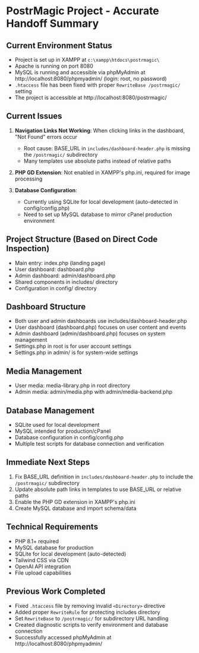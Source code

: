# PostrMagic Project - Accurate Handoff Summary

## Current Environment Status
- Project is set up in XAMPP at `c:\xampp\htdocs\postrmagic\`
- Apache is running on port 8080
- MySQL is running and accessible via phpMyAdmin at http://localhost:8080/phpmyadmin/ (login: root, no password)
- `.htaccess` file has been fixed with proper `RewriteBase /postrmagic/` setting
- The project is accessible at http://localhost:8080/postrmagic/

## Current Issues
1. **Navigation Links Not Working**: When clicking links in the dashboard, "Not Found" errors occur
   - Root cause: BASE_URL in `includes/dashboard-header.php` is missing the `/postrmagic/` subdirectory
   - Many templates use absolute paths instead of relative paths

2. **PHP GD Extension**: Not enabled in XAMPP's php.ini, required for image processing

3. **Database Configuration**: 
   - Currently using SQLite for local development (auto-detected in config/config.php)
   - Need to set up MySQL database to mirror cPanel production environment

## Project Structure (Based on Direct Code Inspection)
- Main entry: index.php (landing page)
- User dashboard: dashboard.php
- Admin dashboard: admin/dashboard.php
- Shared components in includes/ directory
- Configuration in config/ directory

## Dashboard Structure
- Both user and admin dashboards use includes/dashboard-header.php
- User dashboard (dashboard.php) focuses on user content and events
- Admin dashboard (admin/dashboard.php) focuses on system management
- Settings.php in root is for user account settings
- Settings.php in admin/ is for system-wide settings

## Media Management
- User media: media-library.php in root directory
- Admin media: admin/media.php with admin/media-backend.php

## Database Management
- SQLite used for local development
- MySQL intended for production/cPanel
- Database configuration in config/config.php
- Multiple test scripts for database connection and verification

## Immediate Next Steps
1. Fix BASE_URL definition in `includes/dashboard-header.php` to include the `/postrmagic/` subdirectory
2. Update absolute path links in templates to use BASE_URL or relative paths
3. Enable the PHP GD extension in XAMPP's php.ini
4. Create MySQL database and import schema/data

## Technical Requirements
- PHP 8.1+ required
- MySQL database for production
- SQLite for local development (auto-detected)
- Tailwind CSS via CDN
- OpenAI API integration
- File upload capabilities

## Previous Work Completed
- Fixed `.htaccess` file by removing invalid `<Directory>` directive
- Added proper `RewriteRule` for protecting includes directory
- Set `RewriteBase` to `/postrmagic/` for subdirectory URL handling
- Created diagnostic scripts to verify environment and database connection
- Successfully accessed phpMyAdmin at http://localhost:8080/phpmyadmin/

